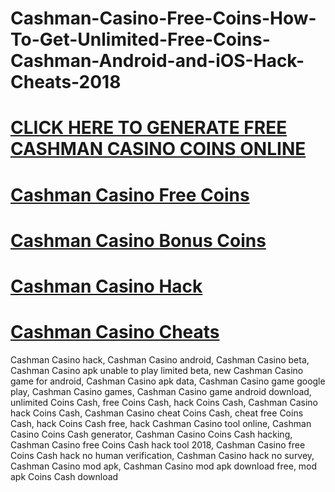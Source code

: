 # Cashman-Casino-Free-Coins-How-To-Get-Unlimited-Free-Coins-Cashman-Android-and-iOS-Hack-Cheats-2018
# [CLICK HERE TO GENERATE FREE CASHMAN CASINO COINS ONLINE](http://bit.ly/CashmanCasinoCheatsOnline)
# [Cashman Casino Free Coins](http://bit.ly/CashmanCasinoCheatsOnline)
# [Cashman Casino Bonus Coins](http://bit.ly/CashmanCasinoCheatsOnline)
# [Cashman Casino Hack](http://bit.ly/CashmanCasinoCheatsOnline)
# [Cashman Casino Cheats](http://bit.ly/CashmanCasinoCheatsOnline)
Cashman Casino hack, Cashman Casino android, Cashman Casino beta, Cashman Casino apk unable to play limited beta, new Cashman Casino game for android, Cashman Casino apk data, Cashman Casino game google play, Cashman Casino games, Cashman Casino game android download, unlimited Coins Cash, free Coins Cash, hack Coins Cash, Cashman Casino hack Coins Cash, Cashman Casino cheat Coins Cash, cheat free Coins Cash, hack Coins Cash free, hack Cashman Casino tool online, Cashman Casino Coins Cash generator, Cashman Casino Coins Cash hacking, Cashman Casino free Coins Cash hack tool 2018, Cashman Casino free Coins Cash hack no human verification, Cashman Casino hack no survey, Cashman Casino mod apk, Cashman Casino mod apk download free, mod apk Coins Cash download
